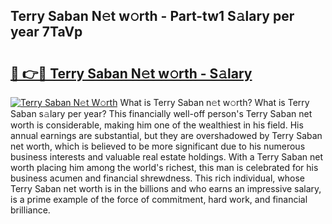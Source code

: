 ## Terry Saban N𝚎t w𝚘rth - Part-tw1 S𝚊lary per year 7TaVp

# <h2><a href="http://gc04ycb.nevu.top/?p=Terry+Saban">🔗 👉🔴 Terry Saban N𝚎t w𝚘rth - S𝚊lary</a></h2>

[![Terry Saban N𝚎t W𝚘rth](https://i.imgur.com/Oavwk0R.jpeg)](http://gc04ycb.nevu.top/?p=Terry+Saban)
What is Terry Saban n𝚎t w𝚘rth? What is Terry Saban s𝚊lary per year?
This financially well-off person's Terry Saban net worth is considerable, making him one of the wealthiest in his field. His annual earnings are substantial, but they are overshadowed by Terry Saban net worth, which is believed to be more significant due to his numerous business interests and valuable real estate holdings. With a Terry Saban net worth placing him among the world's richest, this man is celebrated for his business acumen and financial shrewdness. This rich individual, whose Terry Saban net worth is in the billions and who earns an impressive salary, is a prime example of the force of commitment, hard work, and financial brilliance.
